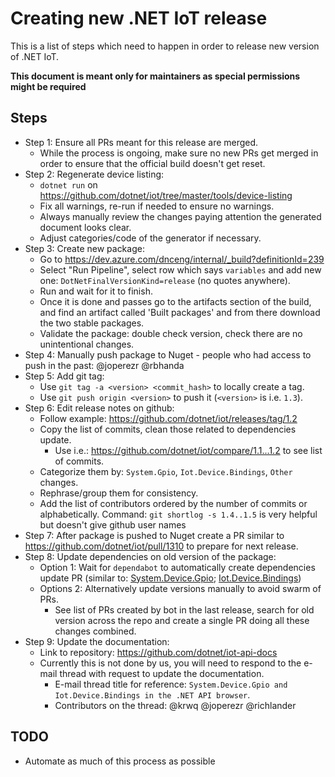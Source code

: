# Creating new .NET IoT release

This is a list of steps which need to happen in order to release new version of .NET IoT.

**This document is meant only for maintainers as special permissions might be required**

## Steps

- Step 1: Ensure all PRs meant for this release are merged.
  - While the process is ongoing, make sure no new PRs get merged in order to ensure that the official build doesn't get reset.
- Step 2: Regenerate device listing:
  - `dotnet run` on https://github.com/dotnet/iot/tree/master/tools/device-listing
  - Fix all warnings, re-run if needed to ensure no warnings.
  - Always manually review the changes paying attention the generated document looks clear.
  - Adjust categories/code of the generator if necessary.
- Step 3: Create new package:
  - Go to https://dev.azure.com/dnceng/internal/_build?definitionId=239
  - Select "Run Pipeline", select row which says `variables` and add new one: `DotNetFinalVersionKind=release` (no quotes anywhere).
  - Run and wait for it to finish.
  - Once it is done and passes go to the artifacts section of the build, and find an artifact called 'Built packages' and from there download the two stable packages.
  - Validate the package: double check version, check there are no unintentional changes.
- Step 4: Manually push package to Nuget - people who had access to push in the past: @joperezr @rbhanda
- Step 5: Add git tag:
  - Use `git tag -a <version> <commit_hash>` to locally create a tag.
  - Use `git push origin <version>` to push it (`<version>` is i.e. `1.3`).
- Step 6: Edit release notes on github:
  - Follow example: https://github.com/dotnet/iot/releases/tag/1.2
  - Copy the list of commits, clean those related to dependencies update.
    - Use i.e.: https://github.com/dotnet/iot/compare/1.1...1.2 to see list of commits.
  - Categorize them by: `System.Gpio`, `Iot.Device.Bindings`, `Other` changes.
  - Rephrase/group them for consistency.
  - Add the list of contributors ordered by the number of commits or alphabetically. Command: `git shortlog -s 1.4..1.5` is very helpful but doesn't give github user names
- Step 7: After package is pushed to Nuget create a PR similar to https://github.com/dotnet/iot/pull/1310 to prepare for next release.
- Step 8: Update dependencies on old version of the package:
  - Option 1: Wait for `dependabot` to automatically create dependencies update PR (similar to: [System.Device.Gpio](https://github.com/dotnet/iot/pulls?q=is%3Apr+Bump+System.Device.Gpio+is%3Aclosed+author%3Aapp%2Fdependabot); [Iot.Device.Bindings](https://github.com/dotnet/iot/pulls?q=is%3Apr+Bump+Iot.Device.Bindings+is%3Aclosed+author%3Aapp%2Fdependabot))
  - Options 2: Alternatively update versions manually to avoid swarm of PRs.
    - See list of PRs created by bot in the last release, search for old version across the repo and create a single PR doing all these changes combined.
- Step 9: Update the documentation:
  - Link to repository: https://github.com/dotnet/iot-api-docs
  - Currently this is not done by us, you will need to respond to the e-mail thread with request to update the documentation.
    - E-mail thread title for reference: `System.Device.Gpio and Iot.Device.Bindings in the .NET API browser`.
    - Contributors on the thread: @krwq @joperezr @richlander

## TODO

- Automate as much of this process as possible
